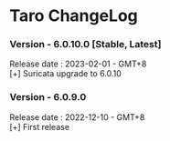 # Taro ChangeLog

### Version - 6.0.10.0 [Stable, Latest]  
Release date : 2023-02-01 - GMT+8  
[+] Suricata upgrade to 6.0.10  

### Version - 6.0.9.0   
Release date : 2022-12-10 - GMT+8  
[+] First release  
